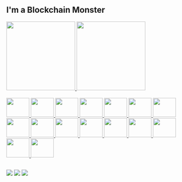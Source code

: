 ## I'm a Blockchain Monster
<div>
  <a href="https://github.com/paulo-magls">
  <img height="180em" src="https://github-readme-stats.vercel.app/api?username=paulo-magls&show_icons=true&theme=dracula&include_all_commits=true&count_private=true"/>
  <img height="180em" src="https://github-readme-stats.vercel.app/api/top-langs/?username=paulo-magls&layout=compact&langs_count=7&theme=dracula"/>
</div>
<div style="display: inline_block"><br>
  <link rel="stylesheet" href="https://cdn.jsdelivr.net/gh/devicons/devicon@v2.15.1/devicon.min.css">
  <img src="https://cdn.jsdelivr.net/gh/devicons/devicon/icons/css3/css3-original-wordmark.svg" height="50" width="60"/>
  <img src="https://cdn.jsdelivr.net/gh/devicons/devicon/icons/html5/html5-original-wordmark.svg" height="50" width="60"/>
  <img src="https://cdn.jsdelivr.net/gh/devicons/devicon/icons/javascript/javascript-original.svg" height="50" width="60"/>
  <img src="https://cdn.jsdelivr.net/gh/devicons/devicon/icons/nodejs/nodejs-original.svg" height="50" width="60"/>
  <img src="https://cdn.jsdelivr.net/gh/devicons/devicon/icons/bootstrap/bootstrap-original.svg" height="50" width="60"/>
  <img src="https://cdn.jsdelivr.net/gh/devicons/devicon/icons/php/php-original.svg" height="50" width="60"/>
  <img src="https://cdn.jsdelivr.net/gh/devicons/devicon/icons/mysql/mysql-original.svg" height="50" width="60"/>
  <img src="https://cdn.jsdelivr.net/gh/devicons/devicon/icons/typescript/typescript-original.svg" height="50" width="60"/>
  <img src="https://cdn.jsdelivr.net/gh/devicons/devicon/icons/react/react-original.svg" height="50" width="60"/>
  <img src="https://cdn.jsdelivr.net/gh/devicons/devicon/icons/angularjs/angularjs-original.svg" height="50" width="60"/>
  <img src="https://cdn.jsdelivr.net/gh/devicons/devicon/icons/java/java-original.svg" height="50" width="60"/>
  <img src="https://cdn.jsdelivr.net/gh/devicons/devicon/icons/spring/spring-original.svg" height="50" width="60"/>
  <img src="https://cdn.jsdelivr.net/gh/devicons/devicon/icons/python/python-original.svg" height="50" width="60"/>
  <img src="https://cdn.jsdelivr.net/gh/devicons/devicon/icons/jupyter/jupyter-original.svg" height="50" width="60"/>
  <img src="https://cdn.jsdelivr.net/gh/devicons/devicon/icons/git/git-original.svg" height="50" width="60"/>
  <img src="https://cdn.jsdelivr.net/gh/devicons/devicon/icons/linux/linux-original.svg" height="50" width="60"/>
</div>
  
  ##
 
<div> 
  <a href = "bensonlee033@gmail.com"><img src="https://img.shields.io/badge/-Gmail-%23333?style=for-the-badge&logo=gmail&logoColor=white" target="_blank"></a>
  <a href="https://www.linkedin.com/in/paulo-magalh%C3%A3es-328aa2237" target="_blank"><img src="https://img.shields.io/badge/-LinkedIn-%230077B5?style=for-the-badge&logo=linkedin&logoColor=white" target="_blank"></a>
  <a href="https://instagram.com/paulo_magls" target="_blank"><img src="https://img.shields.io/badge/-Instagram-%23E4405F?style=for-the-badge&logo=instagram&logoColor=white" target="_blank"></a>
 
</div>
